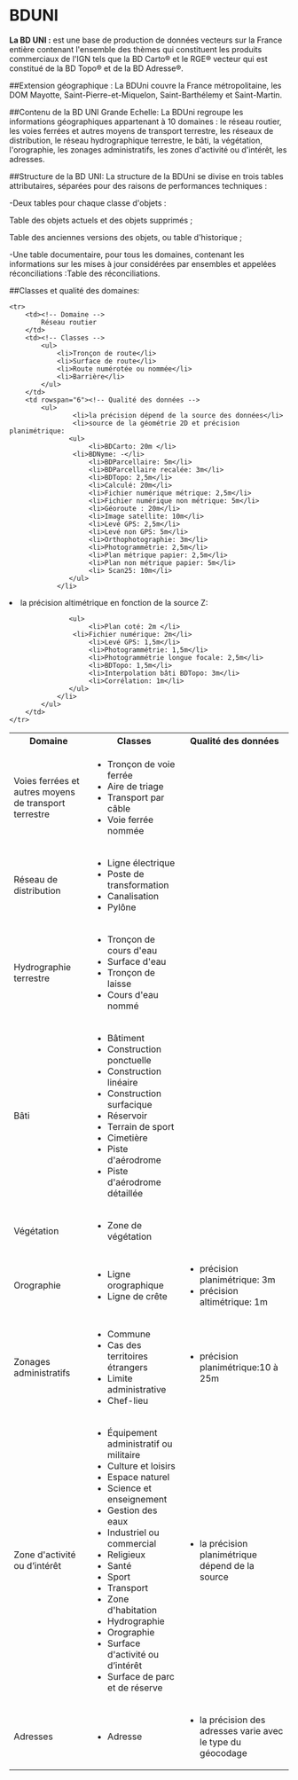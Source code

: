 # BDUNI 
**La BD UNI :** est une base de production de données vecteurs sur la France entière contenant l'ensemble des thèmes qui constituent les produits commerciaux de l'IGN tels que la BD Carto® et le RGE® vecteur qui est constitué de la BD Topo® et de la BD Adresse®. 

##Extension géographique :
La BDUni couvre la France métropolitaine, les DOM Mayotte, Saint-Pierre-et-Miquelon, Saint-Barthélemy et Saint-Martin.

##Contenu de la BD UNI Grande Echelle:
La BDUni regroupe les informations géographiques appartenant à 10 domaines : 
le réseau routier, 
les voies ferrées et autres moyens de transport terrestre,
les réseaux de distribution, 
le réseau hydrographique terrestre,
le bâti,
la végétation,
l'orographie, 
les zonages administratifs, 
les zones d'activité ou d'intérêt,
les adresses.


##Structure de la BD UNI:
La structure de la BDUni se divise en trois tables attributaires, séparées pour des raisons de performances techniques :

-Deux tables pour chaque classe d'objets :

  Table des objets actuels et des objets supprimés ;

  Table des anciennes versions des objets, ou table d'historique ;

-Une table documentaire, pour tous les domaines, contenant les informations sur les mises à jour considérées par ensembles et appelées réconciliations :Table des réconciliations.

##Classes et qualité des domaines:

<table>
    <tr>
        <th>Domaine</th>
        <th>Classes</th>
        <th>Qualité des données</th>
    </tr>

    <tr>
		<td><!-- Domaine -->
		    Réseau routier
		</td>
		<td><!-- Classes -->
			<ul>
		    	<li>Tronçon de route</li>  
		    	<li>Surface de route</li>  
		    	<li>Route numérotée ou nommée</li>  
		    	<li>Barrière</li>  
			</ul>
		</td>
		<td rowspan="6"><!-- Qualité des données -->
			<ul>
			    	<li>la précision dépend de la source des données</li>  
			    	<li>source de la géométrie 2D et précision planimétrique:  
				   <ul>
				    	<li>BDCarto: 20m </li>
			  		<li>BDNyme: -</li>
				    	<li>BDParcellaire: 5m</li>
				    	<li>BDParcellaire recalée: 3m</li>
				    	<li>BDTopo: 2,5m</li> 
				    	<li>Calculé: 20m</li>  
				    	<li>Fichier numérique métrique: 2,5m</li>  
				    	<li>Fichier numérique non métrique: 5m</li>  
				    	<li>Géoroute : 20m</li>  
				    	<li>Image satellite: 10m</li>  
				    	<li>Levé GPS: 2,5m</li>  
				    	<li>Levé non GPS: 5m</li>  
				    	<li>Orthophotographie: 3m</li>  
				    	<li>Photogrammétrie: 2,5m</li>  
				    	<li>Plan métrique papier: 2,5m</li>
				    	<li>Plan non métrique papier: 5m</li>   
				    	<li> Scan25: 10m</li> 
				   </ul>
				</li> 
<li> la précision altimétrique en fonction de la source Z:
				
				   <ul>
				    	<li>Plan coté: 2m </li>
			  		<li>Fichier numérique: 2m</li>
				    	<li>Levé GPS: 1,5m</li>
				    	<li>Photogrammétrie: 1,5m</li>
				    	<li>Photogrammétrie longue focale: 2,5m</li> 
				    	<li>BDTopo: 1,5m</li>  
				    	<li>Interpolation bâti BDTopo: 3m</li>  
				    	<li>Corrélation: 1m</li> 
				   </ul> 
				</li>      
			</ul>
		</td>
    </tr>
<tr>
		<td><!-- Domaine -->
		    Voies ferrées et autres moyens de transport terrestre
		</td>
		<td><!-- Classes -->
			<ul>
		    	<li>Tronçon de voie ferrée</li>  
		    	<li>Aire de triage</li>  
		    	<li>Transport par câble</li>  
		    	<li>Voie ferrée nommée</li>  
			</ul>
		</td>
    </tr>
    <tr>
		<td><!-- Domaine -->
		    Réseau de distribution
		</td>
		<td><!-- Classes -->
			<ul>
		    	<li>Ligne électrique</li>  
		    	<li>Poste de transformation</li>  
		    	<li>Canalisation</li>  
		    	<li>Pylône</li>  
			</ul>
		</td>
    </tr>
    <tr>
		<td><!-- Domaine -->
		    Hydrographie terrestre
		</td>
		<td><!-- Classes -->
			<ul>
		    	<li>Tronçon de cours d'eau</li>  
		    	<li>Surface  d'eau</li>  
		    	<li>Tronçon de laisse</li>  
		    	<li>Cours d'eau nommé</li>  
			</ul>
		</td>
    </tr>
    <tr>
		<td><!-- Domaine -->
		    Bâti
		</td>
		<td><!-- Classes -->
			<ul>
		    	<li>Bâtiment</li>  
		    	<li>Construction ponctuelle</li>  
		    	<li>Construction linéaire</li>  
		    	<li>Construction surfacique</li>
		    	<li>Réservoir</li>   
		    	<li>Terrain de sport</li>    
		    	<li>Cimetière</li>    
		    	<li>Piste d'aérodrome</li>  
		    	<li>Piste d'aérodrome détaillée</li>      
			</ul>
		</td>
    </tr>
 <tr>
		<td><!-- Domaine -->
		    Végétation
		</td>
		<td><!-- Classes -->
			<ul>
		    	<li>Zone de végétation</li>      
			</ul>
		</td>
    </tr>
 <tr>
		<td><!-- Domaine -->
		    Orographie
		</td>
		<td><!-- Classes -->
			<ul>
		    	<li>Ligne orographique</li> 
		    	<li>Ligne de crête</li>           
			</ul>
		</td>
		<td><!-- Qualité des données -->
			<ul>
		    	<li>précision planimétrique: 3m</li>      
		    	<li>précision altimétrique: 1m</li> 
 			</ul>
		</td>     
    </tr>
<tr>
		<td><!-- Domaine -->
		    Zonages administratifs
		</td>
		<td><!-- Classes -->
			<ul>
		    	<li>Commune</li> 
		    	<li>Cas des territoires étrangers</li>  
		    	<li>Limite administrative</li>  
		    	<li>Chef-lieu</li>                                      
			</ul>
		</td>
		<td><!-- Qualité des données -->
			<ul>
		    	<li>précision planimétrique:10 à 25m</li> 
			</ul>     
		</td>     
    </tr>
<tr>
		<td><!-- Domaine -->
		    Zone d'activité ou d’intérêt
		</td>
		<td><!-- Classes -->
			<ul>
		    	<li>Équipement administratif ou militaire</li> 
		    	<li>Culture et loisirs</li>  
		    	<li>Espace naturel</li>  
		    	<li>Science et enseignement</li>  
		    	<li>Gestion des eaux</li>  
		    	<li>Industriel ou commercial</li>  
		    	<li>Religieux</li>  
		    	<li>Santé</li> 
		    	<li>Sport</li>  
		    	<li>Transport</li>  
		    	<li>Zone d'habitation</li>  
		    	<li>Hydrographie</li>  
		    	<li>Orographie</li>  
		    	<li>Surface d'activité ou d’intérêt</li>
		    	<li>Surface de parc et de réserve</li>  
			</ul>
		</td>
		<td><!-- Qualité des données -->
			<ul>
		    	<li>la précision planimétrique dépend de la source</li> 
			</ul>     
		</td>     
    </tr>
<tr>
		<td><!-- Domaine -->
		    Adresses
		</td>
		<td><!-- Classes -->
			<ul>
		    	<li>Adresse</li> 
			</ul>
		</td>
		<td><!-- Qualité des données -->
			<ul>
		    	<li> la précision des adresses varie avec le type du géocodage</li>      
			</ul>
		</td>     
    </tr>
</table>


